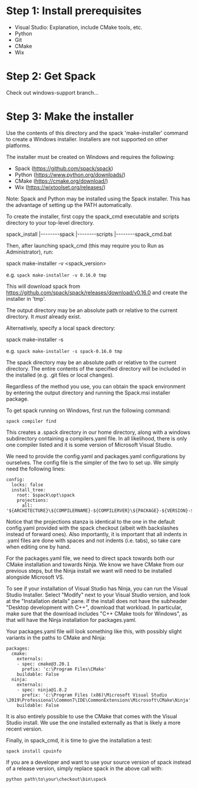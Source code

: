 # Step 1: Install prerequisites

* Visual Studio: Explanation, include CMake tools, etc.
* Python
* Git
* CMake
* Wix

# Step 2: Get Spack

Check out windows-support branch...

# Step 3: Make the installer

Use the contents of this directory and the spack 'make-installer' command to
create a Windows installer. Installers are not supported on other platforms.

The installer must be created on Windows and requires the following:
* Spack (https://github.com/spack/spack)
* Python (https://www.python.org/downloads/)
* CMake (https://cmake.org/download/)
* Wix (https://wixtoolset.org/releases/)

Note: Spack and Python may be installed using the Spack installer. This has the
advantage of setting up the PATH automatically.

To create the installer, first copy the spack_cmd executable and scripts directory
to your top-level directory.

spack_install
        |--------spack
  		|--------scripts
 	 	|--------spack_cmd.bat


Then, after launching spack_cmd (this may require you
to Run as Administrator), run:

spack make-installer -v <spack_version> <output directory>

e.g. ``spack make-installer -v 0.16.0 tmp``

This will download spack from https://github.com/spack/spack/releases/download/v0.16.0
and create the installer in 'tmp'.

The output directory may be an absolute path or relative to the current
directory. It *must* already exist.

Alternatively, specify a local spack directory:

spack make-installer -s <spack directory> <output directory>

e.g. ``spack make-installer -s spack-0.16.0 tmp``

The spack directory may be an absolute path or relative to the current
directory. The entire contents of the specified directory will be included
in the installed (e.g. .git files or local changes). 

Regardless of the method you use, you can obtain the spack environment by entering
the output directory and running the Spack.msi installer package.

To get spack running on Windows, first run the following command:

``spack compiler find``

This creates a .spack directory in our home directory, along with a windows subdirectory
containing a compilers.yaml file. In all likelihood, there is only one compiler listed and
it is some version of Microsoft Visual Studio.

We need to provide the config.yaml and packages.yaml configurations by ourselves. The
config file is the simpler of the two to set up. We simply need the following lines:

```
config:
  locks: false
  install_tree:
    root: $spack\opt\spack
    projections:
      all: '${ARCHITECTURE}\${COMPILERNAME}-${COMPILERVER}\${PACKAGE}-${VERSION}-${HASH}'
```

Notice that the projections stanza is identical to the one in the default config.yaml
provided with the spack checkout (albeit with backslashes instead of forward ones).
Also importantly, it is important that all indents in .yaml files are done with
spaces and not indents (i.e. tabs), so take care when editing one by hand.

For the packages.yaml file, we need to direct spack towards both our CMake
installation and towards Ninja. We know we have CMake from our previous steps,
but the Ninja install we want will need to be installed alongside Microsoft VS.

To see if your installation of Visual Studio has Ninja, you can run the Visual Studio
Installer. Select "Modify" next to your Visual Studio version, and look at the
"Installation details" pane. If the install does not have the subheader
"Desktop development with C++", download that workload. In particular, make sure that
the download includes "C++ CMake tools for Windows", as that will have the Ninja
installation for packages.yaml.

Your packages.yaml file will look something like this, with possibly slight variants
in the paths to CMake and Ninja:

```
packages:
  cmake:
    externals:
    - spec: cmake@3.20.1
      prefix: 'c:\Program Files\CMake'
    buildable: False
  ninja:
    externals:
    - spec: ninja@1.8.2
      prefix: 'c:\Program Files (x86)\Microsoft Visual Studio
\2019\Professional\Common7\IDE\CommonExtensions\Microsoft\CMake\Ninja'
    buildable: False
```	

It is also entirely possible to use the CMake that comes with the Visual Studio
install. We use the one installed externally as that is likely a more recent
version.

Finally, in spack_cmd, it is time to give the installation a test:

``spack install cpuinfo``

If you are a developer and want to use your source version of spack instead of
a release version, simply replace spack in the above call with:

``python path\to\your\checkout\bin\spack``
